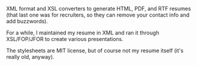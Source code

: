 XML format and XSL converters to generate HTML, PDF, and RTF resumes (that last one was for recruiters, so they can remove your contact info and add buzzwords).

For a while, I maintained my resume in XML and ran it through XSL/FOP/JFOR to create various presentations.

The stylesheets are MIT license, but of course not my resume itself (it's really old, anyway).
